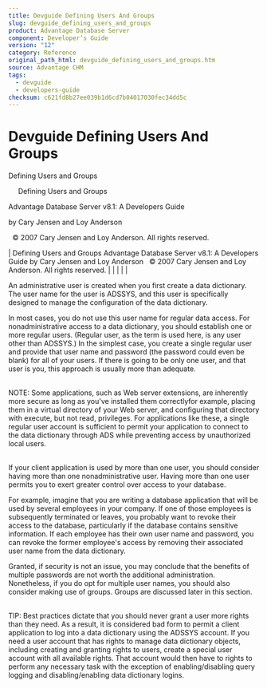 ```yaml
---
title: Devguide Defining Users And Groups
slug: devguide_defining_users_and_groups
product: Advantage Database Server
component: Developer’s Guide
version: "12"
category: Reference
original_path_html: devguide_defining_users_and_groups.htm
source: Advantage CHM
tags:
  - devguide
  - developers-guide
checksum: c621fd8b27ee039b1d6cd7b04017030fec34dd5c
---
```


# Devguide Defining Users And Groups

Defining Users and Groups

     Defining Users and Groups

Advantage Database Server v8.1: A Developers Guide

by Cary Jensen and Loy Anderson

  © 2007 Cary Jensen and Loy Anderson. All rights reserved.

| Defining Users and Groups  Advantage Database Server v8.1: A Developers Guide  by Cary Jensen and Loy Anderson    © 2007 Cary Jensen and Loy Anderson. All rights reserved. |  |  |  |  |

An administrative user is created when you first create a data dictionary. The user name for the user is ADSSYS, and this user is specifically designed to manage the configuration of the data dictionary.

In most cases, you do not use this user name for regular data access. For nonadministrative access to a data dictionary, you should establish one or more regular users. (Regular user, as the term is used here, is any user other than ADSSYS.) In the simplest case, you create a single regular user and provide that user name and password (the password could even be blank) for all of your users. If there is going to be only one user, and that user is you, this approach is usually more than adequate.

   
NOTE: Some applications, such as Web server extensions, are inherently more secure as long as you've installed them correctlyfor example, placing them in a virtual directory of your Web server, and configuring that directory with execute, but not read, privileges. For applications like these, a single regular user account is sufficient to permit your application to connect to the data dictionary through ADS while preventing access by unauthorized local users.  
 

If your client application is used by more than one user, you should consider having more than one nonadministrative user. Having more than one user permits you to exert greater control over access to your database.

For example, imagine that you are writing a database application that will be used by several employees in your company. If one of those employees is subsequently terminated or leaves, you probably want to revoke their access to the database, particularly if the database contains sensitive information. If each employee has their own user name and password, you can revoke the former employee's access by removing their associated user name from the data dictionary.

Granted, if security is not an issue, you may conclude that the benefits of multiple passwords are not worth the additional administration. Nonetheless, if you do opt for multiple user names, you should also consider making use of groups. Groups are discussed later in this section.

   
TIP: Best practices dictate that you should never grant a user more rights than they need. As a result, it is considered bad form to permit a client application to log into a data dictionary using the ADSSYS account. If you need a user account that has rights to manage data dictionary objects, including creating and granting rights to users, create a special user account with all available rights. That account would then have to rights to perform any necessary task with the exception of enabling/disabling query logging and disabling/enabling data dictionary logins.
